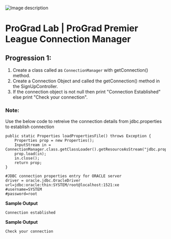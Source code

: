 ![Image description](https://i1.faceprep.in/ProGrad/face-logo-resized.png)

# ProGrad Lab | ProGrad Premier League Connection Manager


## Progression 1:

1. Create a class called as `ConnectionManager` with getConnection() method.
2. Create a Connection Object and called the getConnection() method in the SignUpController.
3. If the connection object is not null then print "Connection Established" else print "Check your connection".



### Note:

Use the below code to retreive the connection details from jdbc.properties to establish connection
```
public static Properties loadPropertiesFile() throws Exception {
	Properties prop = new Properties();	
	InputStream in = ConnectionManager.class.getClassLoader().getResourceAsStream("jdbc.properties");
	prop.load(in);
	in.close(); 
	return prop;
}
```    
```
#JDBC connection properties entry for ORACLE server
driver = oracle.jdbc.OracleDriver
url=jdbc:oracle:thin:SYSTEM/root@localhost:1521:xe
#username=SYSTEM
#password=root
```
**Sample Output**

```Connection established```

**Sample Output**

```Check your connection```
